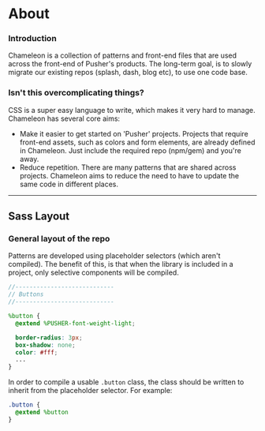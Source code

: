 # About

### <a id="introduction"></a>Introduction

Chameleon is a collection of patterns and front-end files that are used across the front-end of Pusher's products. The long-term goal, is to slowly migrate our existing repos (splash, dash, blog etc), to use one code base.

### Isn't this overcomplicating things?

CSS is a super easy language to write, which makes it very hard to manage. Chameleon has several core aims:
- Make it easier to get started on 'Pusher' projects. Projects that require front-end assets, such as colors and form elements, are already defined in Chameleon. Just include the required repo (npm/gem) and you're away.
- Reduce repetition. There are many patterns that are shared across projects. Chameleon aims to reduce the need to have to update the same code in different places.

------

## Sass Layout
### General layout of the repo

Patterns are developed using placeholder selectors (which aren't compiled). The benefit of this, is that when the library is included in a project, only selective components will be compiled.

```scss
//----------------------------
// Buttons
//----------------------------

%button {
  @extend %PUSHER-font-weight-light;

  border-radius: 3px;
  box-shadow: none;
  color: #fff;
  ...
}
```

In order to compile a usable `.button` class, the class should be written to inherit from the placeholder selector. For example:

```scss
.button {
  @extend %button
}
```